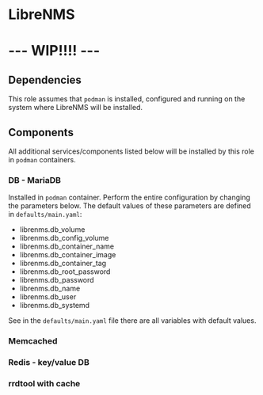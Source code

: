 # LibreNMS
# --- WIP!!!! ---

## Dependencies
This role assumes that `podman` is installed, configured and running on the system where LibreNMS will be installed.

## Components
All additional services/components listed below will be installed by this role in `podman` containers.


### DB - MariaDB
Installed in `podman` container.
Perform the entire configuration by changing the parameters below.
The default values of these parameters are defined in `defaults/main.yaml`:
*  librenms.db_volume
*  librenms.db_config_volume
*  librenms.db_container_name
*  librenms.db_container_image
*  librenms.db_container_tag
*  librenms.db_root_password
*  librenms.db_password
*  librenms.db_name
*  librenms.db_user
*  librenms.db_systemd

See in the `defaults/main.yaml` file there are all variables with default values.
### Memcached

### Redis - key/value DB

### rrdtool with cache
